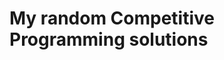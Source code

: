 # **My random Competitive Programming solutions**
<!--
<img align="center" src="https://telegramchannels.me/storage/media-logo/1906/competitive_programming_cpp.jpg" alt="Competitive Programming" height="400" width="420"/>

<!--![CP](https://user-images.githubusercontent.com/52233275/104930394-1b870a00-59cb-11eb-9c84-0cfb94efda2d.png)-->

<!--
<img align="center" src="https://encrypted-tbn0.gstatic.com/images?q=tbn:ANd9GcRlJiWXe708uFtNvwUon9wjqUqdggZ8gK98jA&usqp=CAU" alt="Competitive Programming" height="300" width="380" />
-->
